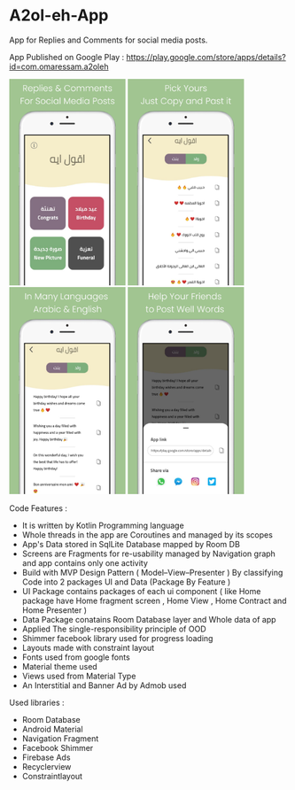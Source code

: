# A2ol-eh-App
App for Replies and Comments for social media posts.
 
 App Published on Google Play :
https://play.google.com/store/apps/details?id=com.omaressam.a2oleh

<p float="left">
  <img src="https://github.com/omarreess/A2ol-eh-App/blob/master/screenshots/screenshot_1.png" width="210" />
  <img src="https://github.com/omarreess/A2ol-eh-App/blob/master/screenshots/screenshot_2.png" width="210" /> 
  <img src="https://github.com/omarreess/A2ol-eh-App/blob/master/screenshots/screenshot_3.png" width="210" /> 
  <img src="https://github.com/omarreess/A2ol-eh-App/blob/master/screenshots/screenshot_4.png" width="210" /> 
</p>



Code Features :
 - It is written by Kotlin Programming language 
 - Whole threads in the app are Coroutines and managed by its scopes
 - App's Data stored in SqlLite Database mapped by Room DB
 - Screens are Fragments for re-usability managed by Navigation graph and app contains only one activity 
 - Build with MVP Design Pattern ( Model–View–Presenter ) By classifying Code into 2 packages UI and Data (Package By Feature )
 - UI Package contains packages of each ui component 
  ( like Home package have Home fragment screen , Home View , Home Contract and Home Presenter )
 - Data Package conatains Room Database layer and Whole data of app
 - Applied The single-responsibility principle  of OOD
 - Shimmer facebook library used for progress loading 
 - Layouts made with constraint layout 
 - Fonts used from google fonts  
 - Material theme used 
 - Views used from Material Type 
 - An Interstitial and Banner Ad by Admob used 
 


Used libraries :
 -  Room Database
 -  Android Material
 -  Navigation Fragment
 -  Facebook Shimmer
 -  Firebase Ads
 -  Recyclerview
 -  Constraintlayout

